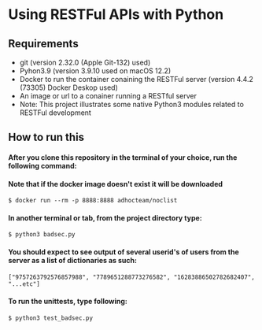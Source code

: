 # Using RESTFul APIs with Python

## Requirements
- git (version 2.32.0 (Apple Git-132) used)
- Pyhon3.9 (version 3.9.10 used on macOS 12.2)
- Docker to run the container conaining the RESTFul server (version 4.4.2 (73305) Docker Deskop used)
- An image or url to a conainer running a RESTful server
- Note: This project illustrates some native Python3 modules related to RESTFul development

## How to run this
#### After you clone this repository in the terminal of your choice, run the following command:
#### Note that if the docker image doesn't exist it will be downloaded
``` 
$ docker run --rm -p 8888:8888 adhocteam/noclist
```

#### In another terminal or tab, from the project directory type:
``` 
$ python3 badsec.py
``` 
#### You should expect to see output of several userid's of users from the server as a list of dictionaries as such:
```
["9757263792576857988", "7789651288773276582", "16283886502782682407", "...etc"]
```
#### To run the unittests, type following:
``` 
$ python3 test_badsec.py
```